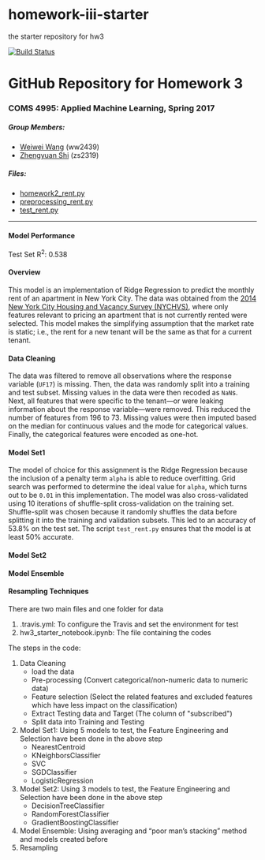 # homework-iii-starter
the starter repository for hw3

[![Build Status](https://travis-ci.com/AppliedMachineLearning/homework-iii-WeiweiVivianWang.svg?token=FY3cqhRLkpqpLqmFhgu9&branch=master)](https://travis-ci.com/AppliedMachineLearning/homework-iii-WeiweiVivianWang)


# GitHub Repository for Homework 3

### COMS 4995: Applied Machine Learning, Spring 2017



##### Group Members:

- [Weiwei Wang](https://github.com/WeiweiVivianWang) (ww2439)
- [Zhengyuan Shi](https://github.com/KennethAY) (zs2319)

##### Files:

- [homework2_rent.py](./homework2_rent.py)
- [preprocessing_rent.py](./preprocessing_rent.py)
- [test_rent.py](./test_rent.py)

*****

#### Model Performance

Test Set R<sup>2</sup>: 0.538


#### Overview

This model is an implementation of Ridge Regression to predict the monthly rent of an apartment in New York City. The data was obtained from the <a href="https://www.census.gov/housing/nychvs/data/2014/nychvs14.html">2014 New York City Housing and Vacancy Survey (NYCHVS)</a>, where only features relevant to pricing an apartment that is not currently rented were selected. This model makes the simplifying assumption that the market rate is static; i.e., the rent for a new tenant will be the same as that for a current tenant.

#### Data Cleaning

The data was filtered to remove all observations where the response variable (`UF17`) is missing. Then, the data was randomly split into a training and test subset. Missing values in the data were then recoded as `NaN`s. Next, all features that were specific to the tenant—or were leaking information about the response variable—were removed. This reduced the number of features from 196 to 73. Missing values were then imputed based on the median for continuous values and the mode for categorical values. Finally, the categorical features were encoded as one-hot.

#### Model Set1 

The model of choice for this assignment is the Ridge Regression because the inclusion of a penalty term `alpha` is able to reduce overfitting. Grid search was performed to determine the ideal value for `alpha`, which turns out to be `0.01` in this implementation. The model was also cross-validated using 10 iterations of shuffle-split cross-validation on the training set. Shuffle-split was chosen because it randomly shuffles the data before splitting it into the training and validation subsets. This led to an accuracy of 53.8% on the test set. The script `test_rent.py` ensures that the model is at least 50% accurate.


#### Model Set2

#### Model Ensemble

#### Resampling Techniques






There are two main files and one folder for data
1) .travis.yml: To configure the Travis and set the environment for test
2) hw3_starter_notebook.ipynb: The file containing the codes

The steps in the code:
1) Data Cleaning
	- load the data
	- Pre-processing (Convert categorical/non-numeric data to numeric data)
	- Feature selection (Select the related features and excluded features which have less impact on the classification)
	- Extract Testing data and Target (The column of "subscribed")
	- Split data into Training and Testing
2) Model Set1: Using 5 models to test, the Feature Engineering and Selection have been done in the above step
	- NearestCentroid
	- KNeighborsClassifier
	- SVC
	- SGDClassifier
	- LogisticRegression
3) Model Set2: Using 3 models to test, the Feature Engineering and Selection have been done in the above step
	- DecisionTreeClassifier
	- RandomForestClassifier
	- GradientBoostingClassifier
4) Model Ensemble: Uising averaging and “poor man’s stacking” method and models created before
5) Resampling
	
